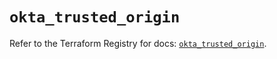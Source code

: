 # `okta_trusted_origin`

Refer to the Terraform Registry for docs: [`okta_trusted_origin`](https://registry.terraform.io/providers/okta/okta/4.7.0/docs/resources/trusted_origin).
